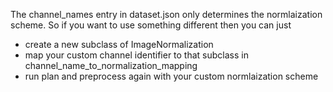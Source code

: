 The channel_names entry in dataset.json only determines the normlaization scheme. So if you want to use something different 
then you can just
- create a new subclass of ImageNormalization
- map your custom channel identifier to that subclass in channel_name_to_normalization_mapping
- run plan and preprocess again with your custom normlaization scheme